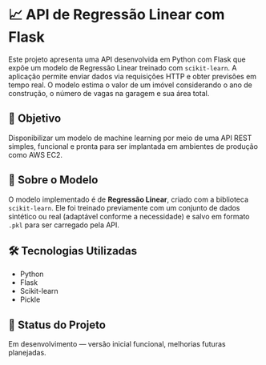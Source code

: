# 📈 API de Regressão Linear com Flask

Este projeto apresenta uma API desenvolvida em Python com Flask que expõe um modelo de Regressão Linear treinado com `scikit-learn`. A aplicação permite enviar dados via requisições HTTP e obter previsões em tempo real. O modelo estima o valor de um imóvel considerando o ano de construção, o número de vagas na garagem e sua área total.

## 🎯 Objetivo

Disponibilizar um modelo de machine learning por meio de uma API REST simples, funcional e pronta para ser implantada em ambientes de produção como AWS EC2.

## 🧠 Sobre o Modelo

O modelo implementado é de **Regressão Linear**, criado com a biblioteca `scikit-learn`. Ele foi treinado previamente com um conjunto de dados sintético ou real (adaptável conforme a necessidade) e salvo em formato `.pkl` para ser carregado pela API.

## 🛠 Tecnologias Utilizadas

- Python 
- Flask
- Scikit-learn
- Pickle

## 🚧 Status do Projeto
Em desenvolvimento — versão inicial funcional, melhorias futuras planejadas.




